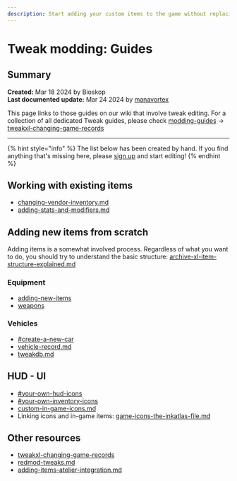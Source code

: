 ```yaml
---
description: Start adding your custom items to the game without replacing
---
```


# Tweak modding: Guides

## Summary

**Created:** Mar 18 2024 by Bioskop\
**Last documented update:** Mar 24 2024 by [manavortex](https://app.gitbook.com/u/NfZBoxGegfUqB33J9HXuCs6PVaC3 "mention")

This page links to those guides on our wiki that involve tweak editing. For a collection of all dedicated Tweak guides, please check [modding-guides](../modding-guides/ "mention") -> [tweakxl-changing-game-records](../modding-guides/tweakxl-changing-game-records/ "mention")

***

{% hint style="info" %}
The list below has been created by hand. If you find anything that's missing here, please [sign up](../modding-tools/the-wiki.md#how-to-edit) and start editing!
{% endhint %}

## Working with existing items

* [changing-vendor-inventory.md](../modding-guides/tweakxl-changing-game-records/changing-vendor-inventory.md "mention")
* [adding-stats-and-modifiers.md](../modding-guides/items-equipment/editing-existing-items/adding-stats-and-modifiers.md "mention")

## Adding new items from scratch

Adding items is a somewhat involved process. Regardless of what you want to do, you should try to understand the basic structure: [archive-xl-item-structure-explained.md](../modding-guides/items-equipment/adding-new-items/archive-xl-item-structure-explained.md "mention")

### Equipment

* [adding-new-items](../modding-guides/items-equipment/adding-new-items/ "mention")
* [weapons](../modding-guides/items-equipment/adding-new-items/weapons/ "mention")

### Vehicles

* [#create-a-new-car](tweak-modding-guides.md#create-a-new-car "mention")
* [vehicle-record.md](../references-lists-and-overviews/vehicles/vehicle-record.md "mention")
* [tweakdb.md](../references-lists-and-overviews/vehicles/tweakdb.md "mention")

## HUD - UI

* [#your-own-hud-icons](tweak-modding-guides.md#your-own-hud-icons "mention")
* [#your-own-inventory-icons](tweak-modding-guides.md#your-own-inventory-icons "mention")
* [custom-in-game-icons.md](../modding-guides/custom-icons-and-ui/custom-in-game-icons.md "mention")
* Linking icons and in-game items: [game-icons-the-inkatlas-file.md](../files-and-what-they-do/game-icons-the-inkatlas-file.md "mention")

## Other resources

* [tweakxl-changing-game-records](../modding-guides/tweakxl-changing-game-records/ "mention")
* [redmod-tweaks.md](../modding-tools/redmod/redmod-tweaks.md "mention")
* [adding-items-atelier-integration.md](../modding-guides/everything-else/adding-items-atelier-integration.md "mention")

